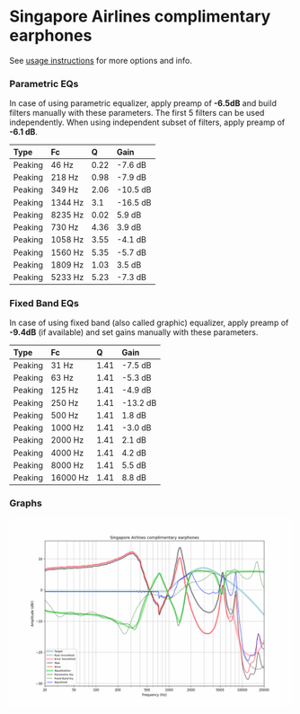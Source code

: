 # Singapore Airlines complimentary earphones
See [usage instructions](https://github.com/jaakkopasanen/AutoEq#usage) for more options and info.

### Parametric EQs
In case of using parametric equalizer, apply preamp of **-6.5dB** and build filters manually
with these parameters. The first 5 filters can be used independently.
When using independent subset of filters, apply preamp of **-6.1 dB**.

| Type    | Fc      |    Q | Gain     |
|:--------|:--------|:-----|:---------|
| Peaking | 46 Hz   | 0.22 | -7.6 dB  |
| Peaking | 218 Hz  | 0.98 | -7.9 dB  |
| Peaking | 349 Hz  | 2.06 | -10.5 dB |
| Peaking | 1344 Hz | 3.1  | -16.5 dB |
| Peaking | 8235 Hz | 0.02 | 5.9 dB   |
| Peaking | 730 Hz  | 4.36 | 3.9 dB   |
| Peaking | 1058 Hz | 3.55 | -4.1 dB  |
| Peaking | 1560 Hz | 5.35 | -5.7 dB  |
| Peaking | 1809 Hz | 1.03 | 3.5 dB   |
| Peaking | 5233 Hz | 5.23 | -7.3 dB  |

### Fixed Band EQs
In case of using fixed band (also called graphic) equalizer, apply preamp of **-9.4dB**
(if available) and set gains manually with these parameters.

| Type    | Fc       |    Q | Gain     |
|:--------|:---------|:-----|:---------|
| Peaking | 31 Hz    | 1.41 | -7.5 dB  |
| Peaking | 63 Hz    | 1.41 | -5.3 dB  |
| Peaking | 125 Hz   | 1.41 | -4.9 dB  |
| Peaking | 250 Hz   | 1.41 | -13.2 dB |
| Peaking | 500 Hz   | 1.41 | 1.8 dB   |
| Peaking | 1000 Hz  | 1.41 | -3.0 dB  |
| Peaking | 2000 Hz  | 1.41 | 2.1 dB   |
| Peaking | 4000 Hz  | 1.41 | 4.2 dB   |
| Peaking | 8000 Hz  | 1.41 | 5.5 dB   |
| Peaking | 16000 Hz | 1.41 | 8.8 dB   |

### Graphs
![](./Singapore%20Airlines%20complimentary%20earphones.png)